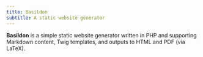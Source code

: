 ```yaml
---
title: Basildon
subtitle: A static website generator
---
```


**Basildon** is a simple static website generator
written in PHP and supporting Markdown content, Twig templates,
and outputs to HTML and PDF (via LaTeX).

